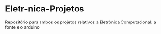 # Eletr-nica-Projetos
Repositório para ambos os projetos relativos a Eletrônica Computacional: a fonte e o arduino.
